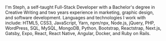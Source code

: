 I'm Steph, a self-taught Full-Stack Developer with a Bachelor's degree in Creative Writing and two years experience in marketing, graphic design, and software development. Languages and technologies I work with include: HTML5, CSS3, JavaScript, Yarn, npm/npx, Node.js, jQuery, PHP, WordPress, SQL, MySQL, MongoDB, Python, Bootstrap, Reactstrap, Next.js, Gatsby, Expo, React, React Native, Angular, Docker, and Ruby on Rails.
